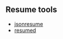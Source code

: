 ## Resume tools

- [jsonresume](https://github.com/jsonresume)
- [resumed](https://github.com/rbardini/resumed)


